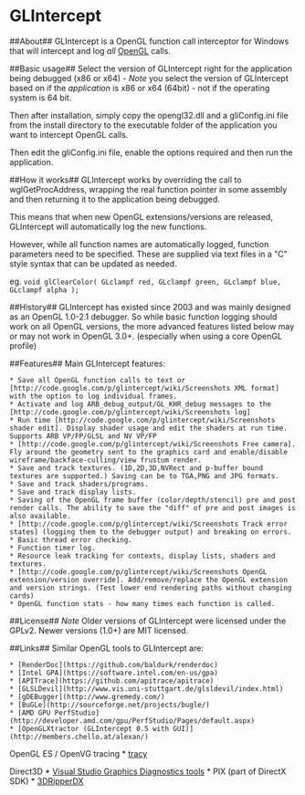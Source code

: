 # GLIntercept

##About##
GLIntercept is a OpenGL function call interceptor for Windows that will intercept and log *all* [OpenGL](http://www.opengl.org) calls. 

##Basic usage##
Select the version of GLIntercept right for the application being debugged (x86 or x64) - *Note* you select the version of GLIntercept based on if the _application_ is x86 or x64 (64bit) - not if the operating system is 64 bit.

Then after installation, simply copy the opengl32.dll and a gliConfig.ini file from 
the install directory to the executable folder of the application you want to
intercept OpenGL calls. 

Then edit the gliConfig.ini file, enable the options required and then run the 
application.

##How it works##
GLIntercept works by overriding the call to wglGetProcAddress, wrapping the real function pointer in some assembly and then returning it to the application being debugged. 

This means that when new OpenGL extensions/versions are released, GLIntercept will automatically log the new functions.

However, while all function names are automatically logged, function parameters need to be specified. These are supplied via text files in a "C" style syntax that can be updated as needed.

eg.
`void glClearColor( GLclampf red, GLclampf green, GLclampf blue, GLclampf alpha );`

##History##
GLIntercept has existed since 2003 and was mainly designed as an OpenGL 1.0-2.1 debugger. So while basic function logging should work on all OpenGL versions, the more advanced features listed below may or may not work in OpenGL 3.0+. (especially when using a core OpenGL profile)

##Features##
Main GLIntercept features:

    * Save all OpenGL function calls to text or [http://code.google.com/p/glintercept/wiki/Screenshots XML format] with the option to log individual frames.
    * Activate and log ARB_debug_output/GL_KHR_debug messages to the [http://code.google.com/p/glintercept/wiki/Screenshots log]
    * Run time [http://code.google.com/p/glintercept/wiki/Screenshots shader edit]. Display shader usage and edit the shaders at run time. Supports ARB VP/FP/GLSL and NV VP/FP
    * [http://code.google.com/p/glintercept/wiki/Screenshots Free camera]. Fly around the geometry sent to the graphics card and enable/disable wireframe/backface-culling/view frustum render.
    * Save and track textures. (1D,2D,3D,NVRect and p-buffer bound textures are supported.) Saving can be to TGA,PNG and JPG formats.
    * Save and track shaders/programs.
    * Save and track display lists.
    * Saving of the OpenGL frame buffer (color/depth/stencil) pre and post render calls. The ability to save the "diff" of pre and post images is also available.
    * [http://code.google.com/p/glintercept/wiki/Screenshots Track error states] (logging them to the debugger output) and breaking on errors.
    * Basic thread error checking.
    * Function timer log.
    * Resource leak tracking for contexts, display lists, shaders and textures.
    * [http://code.google.com/p/glintercept/wiki/Screenshots OpenGL extension/version override]. Add/remove/replace the OpenGL extension and version strings. (Test lower end rendering paths without changing cards)
    * OpenGL function stats - how many times each function is called.

##License##
*Note* Older versions of GLIntercept were licensed under the GPLv2. Newer versions (1.0+) are MIT licensed.

##Links##
Similar OpenGL tools to GLIntercept are:

    * [RenderDoc](https://github.com/baldurk/renderdoc)
    * [Intel GPA](https://software.intel.com/en-us/gpa)
    * [APITrace](https://github.com/apitrace/apitrace)
    * [GLSLDevil](http://www.vis.uni-stuttgart.de/glsldevil/index.html)
    * [gDEBugger](http://www.gremedy.com/)
    * [BuGLe](http://sourceforge.net/projects/bugle/)
    * [AMD GPU PerfStudio](http://developer.amd.com/gpu/PerfStudio/Pages/default.aspx)
    * [OpenGLXtractor (GLIntercept 0.5 with GUI)](http://members.chello.at/alexan/)

OpenGL ES / OpenVG tracing
    * [tracy](https://gitorious.org/tracy) 

Direct3D
    * [Visual Studio Graphics Diagnostics tools](https://msdn.microsoft.com/en-us/library/vstudio/hh315751(v=vs.120).aspx)
    * PIX (part of DirectX SDK)
    * [3DRipperDX](http://www.deep-shadows.com/hax/3DRipperDX.htm)



